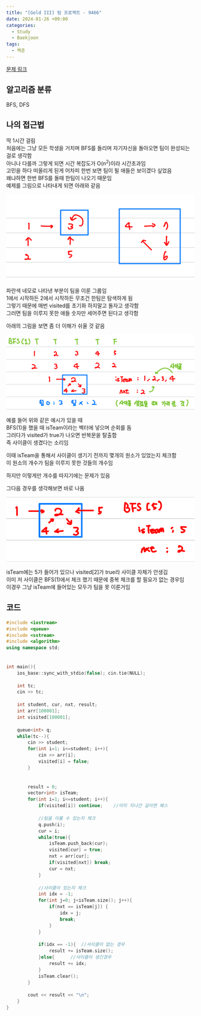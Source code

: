 ```yaml
---
title: "[Gold III] 텀 프로젝트 - 9466"
date: 2024-01-26 +09:00
categories:
  - Study
  - Baekjoon
tags:
  - 백준
---
```

[문제 링크](https://www.acmicpc.net/problem/9466)

## 알고리즘 분류
BFS, DFS

## 나의 접근법
딱 1시간 걸림   
처음에는 그냥 모든 학생을 거치며 BFS를 돌리며 자기자신을 돌아오면 팀이 완성되는 걸로 생각함   
아니나 다를까 그렇게 되면 시간 복잡도가 O(n<sup>2</sup>)이라 시간초과임    
고민을 하다 떠올리게 된게 어차피 한번 보면 팀이 될 애들은 보이겠다 싶었음    
왜냐하면 한번 BFS를 돌때 한팀이 나오기 때문임   
예제를 그림으로 나타내게 되면 아래와 같음


![2024-01-26-BOJ-9466](../images/2024-01-26-BOJ-9466.png)

파란색 네모로 나타낸 부분이 팀을 이룬 그룹임  
1에서 시작하든 2에서 시작하든 무조건 한팀은 탐색하게 됨   
그렇기 때문에 매번 visited를 초기화 하지말고 돌자고 생각함   
그러면 팀을 이루지 못한 애들 숫자만 세어주면 된다고 생각함

아래의 그림을 보면 좀 더 이해가 쉬울 것 같음

![2024-01-26-BOJ-9466-1](../images/2024-01-26-BOJ-9466-1.png)

예를 들어 위와 같은 예시가 있을 때   
BFS(1)을 했을 때 isTeam이라는 벡터에 넣으며 순회를 돔   
그러다가 visited가 true가 나오면 반복문을 탈출함   
즉 사이클이 생겼다는 소리임

이때 isTeam을 통해서 사이클이 생기기 전까지 몇개의 원소가 있었는지 체크함   
이 원소의 개수가 팀을 이루지 못한 것들의 개수임

하지만 이렇게만 개수를 따지기에는 문제가 있음

그다음 경우를 생각해보면 바로 나옴

![2024-01-26-BOJ-9466-2](../images/2024-01-26-BOJ-9466-2.png)

isTeam에는 5가 들어가 있으나 visited[2]가 true라 사이클 자체가 안생김   
이미 저 사이클은 BFS(1)에서 체크 했기 때문에 중복 체크를 할 필요가 없는 경우임   
이경우 그냥 isTeam에 들어있는 모두가 팀을 못 이룬거임

## 코드
```c++
#include <iostream>
#include <queue>
#include <sstream>
#include <algorithm>
using namespace std;


int main(){
    ios_base::sync_with_stdio(false); cin.tie(NULL);

    int tc;
    cin >> tc;

    int student, cur, nxt, result;
    int arr[100001];
    int visited[100001];

    queue<int> q;
    while(tc--){
        cin >> student;
        for(int i=1; i<=student; i++){
            cin >> arr[i];
            visited[i] = false;
        }


        result = 0;
        vector<int> isTeam;
        for(int i=1; i<=student; i++){
            if(visited[i]) continue;    //이미 지나간 길이면 패스

            //팀을 이룰 수 있는지 체크
            q.push(i);
            cur = i;
            while(true){
                isTeam.push_back(cur);
                visited[cur] = true;
                nxt = arr[cur];
                if(visited[nxt]) break;
                cur = nxt;
            }
            
            //사이클이 있는지 체크
            int idx = -1;
            for(int j=0; j<isTeam.size(); j++){
                if(nxt == isTeam[j]) {
                    idx = j;
                    break;
                }
            }

            if(idx == -1){  //사이클이 없는 경우
                result += isTeam.size();
            }else{      //사이클이 생긴경우
                result += idx;
            }
            isTeam.clear();
        }

        cout << result << "\n";
    }
}

```